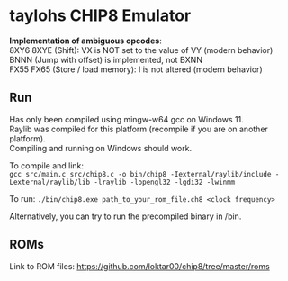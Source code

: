 # taylohs CHIP8 Emulator

**Implementation of ambiguous opcodes**:  
8XY6 8XYE (Shift): VX is NOT set to the value of VY (modern behavior) <br>
BNNN (Jump with offset) is implemented, not BXNN <br>
FX55 FX65 (Store / load memory): I is not altered (modern behavior) <br>

## Run
Has only been compiled using mingw-w64 gcc on Windows 11. <br>
Raylib was compiled for this platform (recompile if you are on another platform). <br>
Compiling and running on Windows should work. <br>

To compile and link: <br>
`gcc src/main.c src/chip8.c -o bin/chip8 -Iexternal/raylib/include -Lexternal/raylib/lib -lraylib -lopengl32 -lgdi32 -lwinmm` <br>


To run: `./bin/chip8.exe path_to_your_rom_file.ch8 <clock frequency>` <br>

Alternatively, you can try to run the precompiled binary in /bin.

## ROMs
Link to ROM files: https://github.com/loktar00/chip8/tree/master/roms